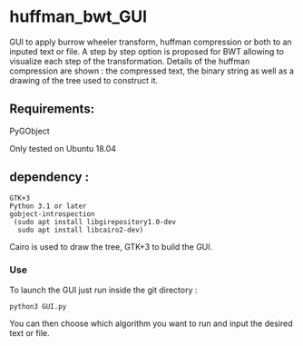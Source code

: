 # huffman_bwt_GUI
GUI to apply burrow wheeler transform, huffman compression or both to an inputed text or file.
A step by step option is proposed for BWT allowing to visualize each step of the transformation.
Details of the huffman compression are shown : the compressed text, the binary string as well as a drawing of the tree used to construct it. 


## Requirements: 
PyGObject

Only tested on Ubuntu 18.04

## dependency :

    GTK+3
    Python 3.1 or later
    gobject-introspection
     (sudo apt install libgirepository1.0-dev
      sudo apt install libcairo2-dev)

Cairo is used to draw the tree, GTK+3 to build the GUI.

### Use 
To launch the GUI just run inside the git directory : 

    python3 GUI.py 
    
You can then choose which algorithm you want to run and input the desired text or file. 
